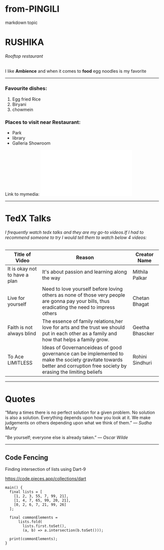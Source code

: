 # from-PINGILI
markdown topic
# RUSHIKA
###### Rooftop restaurant
I like **Ambience** and when it comes to **food** egg noodles is my favorite

---

### Favourite dishes:
1. Egg fried Rice
2. Biryani
3. chowmein

### Places to visit near Restaurant:
* Park
* library
* Galleria Showroom

Link to mymedia: ![MyMedia](MyMedia.md)

---

# TedX Talks
###### I frequently watch tedx talks and they are my go-to videos.If I had to recommend someone to try I would tell them to watch below 4 videos:

 |Title of Video|Reason|Creator Name|
 |---|---|---|
 |It is okay not to have a plan|It's about passion and learning along the way|Mithila Palkar|
 |Live for yourself|Need to love yourself before loving others as none of those very people are gonna pay your bills, thus eradicating the need to impress others|Chetan Bhagat|
 |Faith is not always blind|The essence of family relations,her love for arts and the trust we should put in each other as a family and how that helps a family grow.|Geetha Bhascker|
 |To Ace LIMITLESS|Ideas of Governanceideas of good governance can be implemented to make the society gravitate towards better and corruption free society by erasing the limiting beliefs|Rohini Sindhuri|

 ---

 # Quotes

 “Many a times there is no perfect solution for a given problem. No solution is also a solution. Everything depends upon how you look at it. We make judgements on others depending upon what we think of them.”
— *Sudha Murty*

"Be yourself; everyone else is already taken.”
― *Oscar Wilde*

---

## Code Fencing

Finding intersection of lists using Dart-9

<https://code.pieces.app/collections/dart>

```
main() {
  final lists = [
    [1, 2, 3, 55, 7, 99, 21],
    [1, 4, 7, 65, 99, 20, 21],
    [0, 2, 6, 7, 21, 99, 26]
  ];

  final commonElements =
      lists.fold(
        lists.first.toSet(), 
        (a, b) => a.intersection(b.toSet()));

  print(commonElements);
}


```